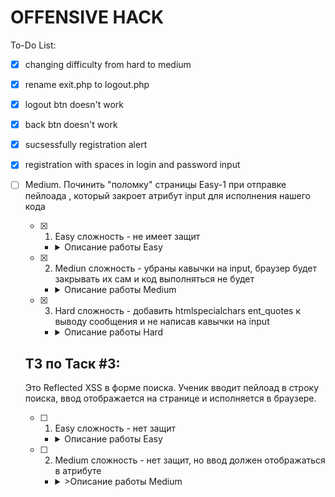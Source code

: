 # OFFENSIVE HACK
To-Do List:
- [X] changing difficulty from hard to medium
- [X] rename exit.php to logout.php
- [X] logout btn doesn't work
- [X] back btn doesn't work
- [X] sucsessfully registration alert
- [X] registration with spaces in login and password input
- [ ] Medium. Починить "поломку" страницы Easy-1 при отправке пейлоада <script>
- [X] Hiht. На Medium-1 добавить фильтрацию ввода пользователя после нажатия кнопки отпрвавки сообщения. 
- [ ] Low. Заменить кнопки переключения сложности на DOM, чтобы сложность менялась нажатием без обновления страницы и после при нажатии на номер таска был редирект на выбранный таск с нужным уровнем сложности
- [X] Low. Создать отдельные таблицы для каждой страницы чата, чтобы введенные пейлоады не мигрировали между разными чат бейсед тасками
- [ ] Low. Начать обсуждение переработки уровней сложности
- [X] Low. Создать скрипт для создания БД, таблиц и тд или сделать автосоздание таблиц из самого PHP при запросе (я заебался создавать 1 БД, 2 таблицу и 5 колонок, лол)
- [ ] Low. Добавить проверку активной сесcии в index.php для постоянного редиректа на dashboard.php или использовать HTTP_REFERER для редиректа на страницу, откуда он пришел.


## ТЗ по Таск #1:

Это базовая Stored XSS для демонстрации общей концепции её работы и базовым методам защиты.

- [X] 1. Easy сложность - не имеет защит
   
   - <details>
      <summary>Описание работы Easy</summary>

      ```
      Ученик вводит пейлоад <script>alert()</script>, чтобы ознакомиться с атакой
      ```
    </details>
     
   
- [X] 2. Medium сложность - убирать из ввода юзера опасные теги с учетом регистра (аналог str_ireplace в PHP). 
   
   - <details>
      <summary>Описание работы Medium</summary>

      ```
      Очистка проводится на стороне JS, код должен быть размещен в отдельном JS скрипте. Ученик вводит пейлоад <script>alert()</script>, нажимает отправить и из его ввода удаляются опасные теги. В БД попадает очищенны от тегов ввод. Обход удаления тегов <script> и других через написание их в другом регистре, например <ScRiPt>, <SCRIPT>, или запрет вызова JS файла. Взять на заметку, вариант нам подходит https://youtu.be/IQTJOxzhOWk?t=1350
      ```
    </details>   

- [ ] 3. Hard сложность - убирать из ввода юзера опасные теги через str_ireplace на стороне сервера, клиент не должен видеть полный список блеклиста. 

   - <details>
      <summary>Описание работы Hard</summary>

      ```
      Ученик вводит пейлоад <script>alert()</script>, нажимает отправить и его сообщения попадает на страницу без опасных тегов. Ученик не видит блеклист в JS должен будет методом проб составить полный список тегов в блеклисте и обойти их.
      ```
    </details>
   
## ТЗ по Таск #2:
   
 Это Stored XSS, где ввод пользователя хранится в атрибуте input. Таск подразумевает атаку XSS break out of attributes, при которой для запуска нашего JS кода нужно выйти из атрибута, например, использовать пейлоад "><script>alert()</script>, который закроет атрибут input для исполнения нашего кода
   
 - [X] 1. Easy сложность - не имеет защит
   
   - <details>
      <summary>Описание работы Easy</summary>

      ```
      Ученик вводит пейлоад "><script>alert()</script>, чтобы выйти из атрибута и исполнить свой JS код
      ```
    </details>
   
 - [X] 2. Mediun сложность - убраны кавычки на input, браузер будет закрывать их сам и код выполняться не будет
   
   - <details>
      <summary>Описание работы Medium</summary>

      ```
      Для обхода требуется помочь браузеру закрыть кавычки, добавив мусорный ввод к нашему пейлоаду. Мусор попадет в input, браузер его там закроет, а пейлоад выйдет из атрибута и исполнится
      ```
    </details>
   
 - [X] 3. Hard сложность - добавить htmlspecialchars ent_quotes к выводу сообщения и не написав кавычки на input
   
   - <details>
      <summary>Описание работы Hard</summary>

      ```
      Показать ученику, что даже наличие хорошей защиты нивелируется ошибкой в написании кода
      ```
    </details>
   
   
## ТЗ по Таск #3:
Это Reflected XSS в форме поиска. Ученик вводит пейлоад в строку поиска, ввод отображается на странице и исполняется в браузере.
   
 - [ ] 1. Easy сложность - нет защит
   
   - <details>
      <summary>Описание работы Easy</summary>

      ```
      Ученик ввел <script>alert()</script> в форму поиска и получил алерт. Пейлоад упал внутрь тега.
      ```
    </details>
   
 - [ ] 2. Medium сложность - нет защит, но ввод должен отображаться в атрибуте
   
   - <details>
      <summary>>Описание работы Medium</summary>

      ```
      Ученик ввел "><script>alert()</script> в форму поиска и получил алерт при закрытии атрибута (Чет хуйня, надо пересмотреть уровни сложности, потому что будут частые повторения условий выполнения, как в Сторед 1,2 и Рефлектед 1)
      ```
    </details>
   

